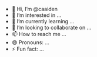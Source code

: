 - 👋 Hi, I’m @caaiden
- 👀 I’m interested in ...
- 🌱 I’m currently learning ...
- 💞️ I’m looking to collaborate on ...
- 📫 How to reach me ...
- 😄 Pronouns: ...
- ⚡ Fun fact: ...

<!---
caaiden/caaiden is a ✨ special ✨ repository because its `README.md` (this file) appears on your GitHub profile.
You can click the Preview link to take a look at your changes.
--->
